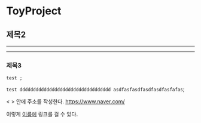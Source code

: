 # ToyProject
## 제목2
---
***
### 제목3
    test ;
``test dddddddddddddddddddddddddddddddddd
asdfasfasdfasdfasdfasfafas``;

< > 안에 주소를 작성한다.  <https://www.naver.com/> 

이렇게 [이름에](https://www.naver.com/) 링크를 걸 수 있다.
